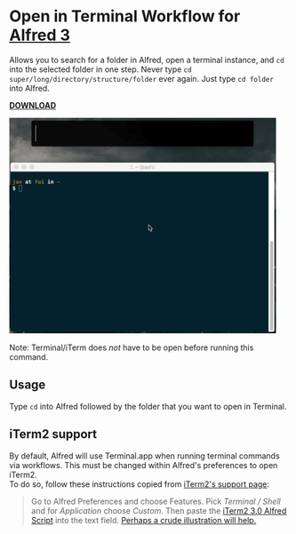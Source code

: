# Open in Terminal Workflow for [Alfred 3](https://www.alfredapp.com/)

Allows you to search for a folder in Alfred, open a terminal instance, and `cd`
into the selected folder in one step.
Never type `cd super/long/directory/structure/folder` ever again.
Just type `cd folder` into Alfred.

**[DOWNLOAD](https://github.com/janclarin/open-in-terminal/releases/download/1.0/open-in-terminal.alfredworkflow)**

<img src="https://raw.githubusercontent.com/janclarin/open-in-terminal/master/screenshots/screencast.gif" width="480">

Note: Terminal/iTerm does *not* have to be open before running this command.

## Usage
Type `cd` into Alfred followed by the folder that you want to open in Terminal.

## iTerm2 support
By default, Alfred will use Terminal.app when running terminal commands via
workflows. This must be changed within Alfred's preferences to open iTerm2.  
To do so, follow these instructions copied from
[iTerm2's support page](https://www.iterm2.com/version3.html):
> Go to Alfred Preferences and choose Features.
> Pick *Terminal / Shell* and for *Application* choose *Custom*.
> Then paste the [iTerm2 3.0 Alfred Script](https://gist.githubusercontent.com/gnachman/4cbe6743baa7fe07536b/raw/61fceba4a0b2624850ac1b4a20ac8ca48e07f7d2/gistfile1.txt)
> into the text field.
> [Perhaps a crude illustration will help.](https://www.iterm2.com/images/AlfredForiTerm2Version3.png)
